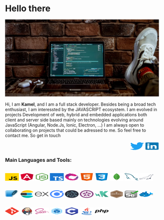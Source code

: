 # Hello there

<!-- <img src="https://github.com/kbrikh/kbrikh/blob/master/banner-1.jpg"> -->
![myBanner](https://github.com/kbrikh/kbrikh/blob/master/banner-1.jpg)


Hi, I am **Kamel**, and I am a full stack developer. Besides being a broad tech enthusiast, I am interessted by the JAVASCRIPT ecosystem. I am evolved in projects Development of web, hybrid and embedded applications both client and server side based mainly on technologies evolving around JavaScript (Angular, Node.Js, Ionic, Electron, ...)
I am always open to collaborating on projects that could be adressed to me. So feel free to contact me. So get in touch

<p align="right">
<a href="https://twitter.com/kbrikh" target="blank"><img align="center" src="https://github.com/devicons/devicon/blob/master/icons/twitter/twitter-original.svg" alt="kbrikh" height="25" width="45" /></a>
<a href="https://linkedin.com/in/kbrikh" target="blank"><img align="center" src="https://github.com/devicons/devicon/blob/master/icons/linkedin/linkedin-original.svg" alt="kbrikh" height="25" width="45" /></a>
</p>


### Main Languages and Tools:
<p align="left" style="line-height: 3.5rem;"> 
<img align="center" src="https://github.com/kbrikh/icons/blob/master/languages/javascript.svg" alt="javascript" width="45" height="25" title="Javascript"/> </a> 
<img align="center" src="https://github.com/kbrikh/icons/blob/master/languages/angularjs.svg" alt="angularjs" width="45" height="25" title="Angular"/> </a> 
<img align="center" src="https://github.com/kbrikh/icons/blob/master/languages/nodejs.svg" alt="nodejs" width="45" height="25" title="Node.Js"/> </a> 
<img align="center" src="https://github.com/kbrikh/icons/blob/master/languages/typescript.svg" alt="typescript" width="45" height="25" title="Typescript"/> </a>
<img align="center" src="https://github.com/kbrikh/icons/blob/master/languages/rxjs.svg" alt="RxJs" width="45" height="25" title="RxJs"/> </a>
<img align="center" src="https://github.com/kbrikh/icons/blob/master/languages/html.svg" alt="html5" width="45" height="25" title="Html"/> </a>
<img align="center" src="https://github.com/kbrikh/icons/blob/master/languages/css.svg" alt="css3" width="45" height="25" title="CSS"/> </a>
<img align="center" src="https://github.com/kbrikh/icons/blob/master/languages/mongodb.svg" alt="mongodb" width="45" height="25" title="MongoDb"/>
<img align="center" src="https://github.com/kbrikh/icons/blob/master/languages/mysql.svg" alt="mysql" width="45" height="25" title="MySql"/>
<img align="center" src="https://github.com/kbrikh/icons/blob/master/languages/mariadb.svg" alt="mariadb" width="45" height="25" title="MariaDb"/>
<img align="center" src="https://github.com/kbrikh/icons/blob/master/languages/sqlite.svg" alt="sqlite" width="45" height="25" title="SqLite"/>
<img align="center" src="https://github.com/kbrikh/icons/blob/master/languages/elasticsearch.svg" alt="elasticsearch" width="45" height="25" title="Elasticsearch"/>
<img align="center" src="https://github.com/kbrikh/icons/blob/master/languages/express.svg" alt="express" width="45" height="25" title="ExpressJs"/>
<img align="center" src="https://github.com/kbrikh/icons/blob/master/languages/ionic.svg" alt="ionic" width="45" height="25" title="Ionic"/>
<img align="center" src="https://github.com/kbrikh/icons/blob/master/languages/electron.svg" alt="electron" width="45" height="25" title="Electron"/>
<img align="center" src="https://github.com/kbrikh/icons/blob/master/languages/jasmine.svg" alt="jasmine" width="45" height="25" title="Jasmine"/>
<img align="center" src="https://github.com/kbrikh/icons/blob/master/languages/karma.svg" alt="karma" width="45" height="25" title="Karma"/>
<img align="center" src="https://github.com/kbrikh/icons/blob/master/languages/mocha.svg" alt="mocha" width="45" height="25" title="Mocha.Js"/>
<img align="center" src="https://github.com/kbrikh/icons/blob/master/languages/selenium.svg" alt="selenium" width="45" height="25" title="Selenium"/>
<img align="center" src="https://github.com/kbrikh/icons/blob/master/languages/docker.svg" alt="docker" width="45" height="25" title="Docker"/> 
<img align="center" src="https://github.com/kbrikh/icons/blob/master/languages/git.svg" alt="git" width="45" height="25" title="Git"/> 
<img align="center" src="https://github.com/kbrikh/icons/blob/master/languages/jenkins.svg" alt="jenkins" width="45" height="25" title="Jenkins"/> 
<img align="center" src="https://github.com/kbrikh/icons/blob/master/languages/sass.svg" alt="sass" width="45" height="25" title="Sass"/> 
<img align="center" src="https://github.com/kbrikh/icons/blob/master/languages/webpack.svg" alt="webpack" width="45" height="25" title="Webpack"/> 
<img align="center" src="https://github.com/kbrikh/icons/blob/master/languages/c.svg" alt="c" width="45" height="25" title="C"/> 
<img align="center" src="https://github.com/kbrikh/icons/blob/master/languages/java.svg" alt="java" width="45" height="25" title="Java"/> 
<img align="center" src="https://github.com/kbrikh/icons/blob/master/languages/php.svg" alt="php" width="45" height="25" title="PHP"/> 
</p>


